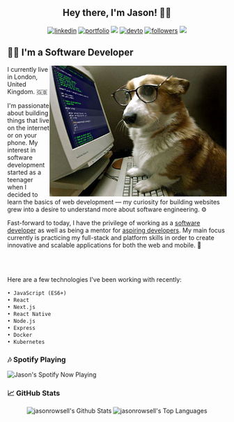 <div align="center">
 <h2>Hey there, I'm Jason! 🙋‍♂️</h2>
</div>

<div align="center">
 <a href="https://www.linkedin.com/in/jason-rowsell">
    <img alt="linkedin" title="My LinkedIn Page" src="https://img.shields.io/badge/LinkedIn-0077B5?style=for-the-badge&logo=linkedin&logoColor=white"></a>
     <a href="#">
    <img alt="portfolio" title="My Portfolio" src="https://img.shields.io/badge/Website-3b5998?style=for-the-badge&logo=google-chrome&logoColor=white"></a>
 <a href="mailto:jasonrowsell@hotmail.co.uk">
  <img src="https://img.shields.io/badge/Email-%23D14836?style=for-the-badge&logo=gmail&logoColor=white"/></a>
  <a href="#">
    <img alt="devto" title="My Dev Page" src="https://img.shields.io/badge/dev.to-0A0A0A?style=for-the-badge&logo=dev.to&logoColor=white"></a>
   <a href="https://github.com/jasonrowsell">
    <img alt="followers" title="Follow me on Github" src="https://img.shields.io/github/followers/jasonrowsell?color=236ad3&labelColor=1155ba&style=for-the-badge&logo=github&label=Follow"/></a>
     <a href="https://www.codewars.com/users/jasonrowsell">
    <img src="https://img.shields.io/badge/CodeWars-%23AD2C27?style=for-the-badge&logo=codewars&logoColor=white"/></a>
 </div>
 
## 👨‍💻 I'm a Software Developer

<img src="https://github.com/jasonrowsell/jasonrowsell/blob/main/somedogcodingidk.jpg" alt="test test" align="right" height="300"/>

<p>I currently live in London, United Kingdom. 🇬🇧</p>

<p>I'm passionate about building things that live on the internet or on your phone. My interest in software development started as a teenager when I decided to learn the basics of web development — my curiosity for building websites grew into a desire to understand more about software engineering. ⚙️</p>

Fast-forward to today, I have the privilege of working as a [software developer](https://www.linkedin.com/in/jason-rowsell/) as well as being a mentor for [aspiring developers](https://makers.tech/). My main focus currently is practicing my full-stack and platform skills in order to create innovative and scalable applications for both the web and mobile. 🚀

</br>
</br>

Here are a few technologies I've been working with recently: 

    • JavaScript (ES6+)
    • React
    • Next.js
    • React Native
    • Node.js
    • Express
    • Docker
    • Kubernetes

### 🎶 Spotify Playing
 <img src="https://jasonrowsell-now-playing.vercel.app/api/spotify" alt="Jason's Spotify Now Playing" width="500"/>

### 📈 GitHub Stats

<p align="center">
    <img alt="jasonrowsell's Github Stats" src="https://github-readme-stats.vercel.app/api?username=jasonrowsell&show_icons=true&count_private=true&theme=react&hide_border=true&bg_color=0D1117" /></a>
  <img alt="jasonrowsell's Top Languages" src="https://github-readme-stats.vercel.app/api/top-langs/?username=jasonrowsell&langs_count=8&count_private=true&layout=compact&theme=react&hide_border=true&bg_color=0D1117&hide=html,css" /></a>
</p>

<!-- ## 🚀 My Top Projects

<p align="left">
  <a href="https://github.com/jasonrowsell/instagram-challenge"><img width="282" src="https://denvercoder1-github-readme-stats.vercel.app/api/pin/?username=jasonrowsell&repo=instagram-challenge&show_icons=false&count_private=true&theme=react&hide_border=true&bg_color=1F222A" alt="instagram-challenge"></a>
  <a href="https://github.com/jasonrowsell/discord-bot"><img width="282" src="https://denvercoder1-github-readme-stats.vercel.app/api/pin/?username=jasonrowsell&repo=discord-bot&show_icons=false&count_private=true&theme=react&hide_border=true&bg_color=1F222A" alt="discord-bot"></a>
  <a href="https://github.com/jasonrowsell/thermostat"><img width="282" src="https://denvercoder1-github-readme-stats.vercel.app/api/pin/?username=jasonrowsell&repo=thermostat&show_icons=false&count_private=true&theme=react&hide_border=true&bg_color=1F222A" alt="thermostat"></a>
  <a href="https://github.com/jasonrowsell/weather"><img width="282" src="https://denvercoder1-github-readme-stats.vercel.app/api/pin/?username=jasonrowsell&repo=weather&show_icons=false&count_private=true&theme=react&hide_border=true&bg_color=1F222A" alt="weather"></a>
  <a href="https://github.com/jasonrowsell/rps-challenge"><img width="282" src="https://denvercoder1-github-readme-stats.vercel.app/api/pin?username=jasonrowsell&repo=rps-challenge&show_icons=false&count_private=true&theme=react&hide_border=true&bg_color=1F222A" alt="rps-challenge"></a>
  <a href="https://github.com/jasonrowsell/bank-tech-test-ruby"><img width="282" src="https://denvercoder1-github-readme-stats.vercel.app/api/pin/?username=jasonrowsell&repo=bank-tech-test-ruby&show_icons=false&count_private=true&theme=react&hide_border=true&bg_color=1F222A" alt="bank-tech-test-ruby"></a>
</p> -->
